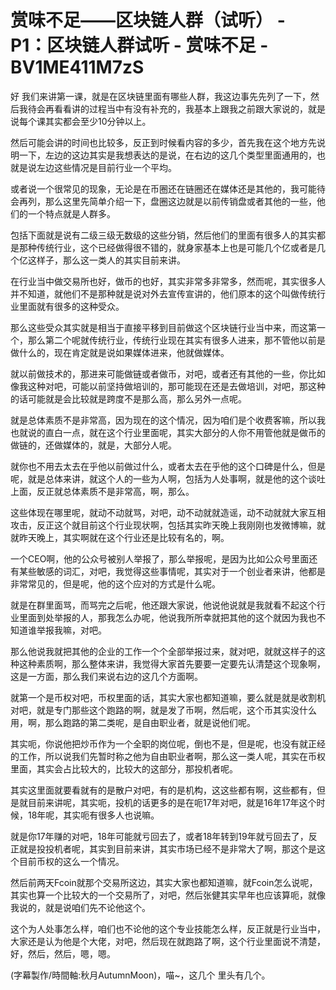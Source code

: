 # 赏味不足——区块链人群（试听） - P1：区块链人群试听 - 赏味不足 - BV1ME411M7zS

好 我们来讲第一课，就是在区块链里面有哪些人群，我这边事先先列了一下，然后我待会再看看讲的过程当中有没有补充的，我基本上跟我之前跟大家说的，就是说每个课其实都会至少10分钟以上。

然后可能会讲的时间也比较多，反正到时候看内容的多少，首先我在这个地方先说明一下，左边的这边其实是我想表达的是说，在右边的这几个类型里面通用的，也就是说左边这些情况是目前行业一个平均。

或者说一个很常见的现象，无论是在币圈还在链圈还在媒体还是其他的，我可能待会再列，那么这里先简单介绍一下，盘圈这边就是以前传销盘或者其他的一些，他们的一个特点就是人群多。

包括下面就是说有二级三级无数级的这些分销，然后他们的里面有很多人的其实都是那种传统行业，这个已经做得很不错的，就身家基本上也是可能几个亿或者是几个亿这样子，那么这一类人的其实目前来讲。

在行业当中做交易所也好，做币的也好，其实非常多非常多，然而呢，其实很多人并不知道，就他们不是那种就是说对外去宣传宣讲的，他们原本的这个叫做传统行业里面就有很多的这种受众。

那么这些受众其实就是相当于直接平移到目前做这个区块链行业当中来，而这第一个，那么第二个呢就传统行业，传统行业现在其实有很多人进来，那不管他以前是做什么的，现在肯定就是说如果媒体进来，他就做媒体。

就以前做技术的，那进来可能做链或者做币，对吧，或者还有其他的一些，你比如像我这种对吧，可能以前坚持做培训的，那可能现在还是去做培训，对吧，那这种的话可能就是会比较就是跨度不是那么高，那么另外一点呢。

就是总体素质不是非常高，因为现在的这个情况，因为咱们是个收费客嘛，所以我也就说的直白一点，就在这个行业里面呢，其实大部分的人你不用管他就是做币的做链的，还做媒体的，就是，大部分人呢。

就你也不用去太去在乎他以前做过什么，或者太去在乎他的这个口碑是什么，但是呢，就是总体来讲，就这个人的一些为人啊，包括为人处事啊，就是他的这个谈吐上面，反正就总体素质不是非常高，啊，那么。

这些体现在哪里呢，就动不动就骂，对吧，动不动就就造谣，动不动就就大家互相攻击，反正这个就目前这个行业现状啊，包括其实昨天晚上我刚刚也发微博嘛，就就昨天晚上，其实啊就在这个行业还是比较有名的，啊。

一个CEO啊，他的公众号被别人举报了，那么举报呢，是因为比如公众号里面还有某些敏感的词汇，对吧，我觉得这些事情呢，其实对于一个创业者来讲，他都是非常常见的，但是呢，他的这个应对的方式是什么呢。

就是在群里面骂，而骂完之后呢，他还跟大家说，他说他说就是我就看不起这个行业里面到处举报的人，那我怎么办呢，他说我所所幸就把其他的这个就因为我也不知道谁举报我嘛，对吧。

那么他说我就把其他的企业的工作一个个全部举报过来，就对吧，就就这样子的这种这种素质啊，那么整体来讲，我觉得大家首先要要一定要先认清楚这个现象啊，这是一方面，那么我们来说右边的这几个方面啊。

就第一个是币权对吧，币权里面的话，其实大家也都知道嘛，要么就是就是收割机对吧，就是专门那些这个跑路的啊，就是发了币啊，然后呢，这个币其实没什么用，啊，那么跑路的第二类呢，是自由职业者，就是说他们呢。

其实呃，你说他把炒币作为一个全职的岗位呢，倒也不是，但是呢，也没有就正经的工作，所以说我们先暂时称之他为自由职业者啊，那么这一类人呢，其实在币权里面，其实会占比较大的，比较大的这部分，那投机者呢。

其实这里面就要看就有的是散户对吧，有的是机构，这这些都有啊，这些都有，但是就目前来讲呢，其实呃，投机的话更多的是在呃17年对吧，就是16年17年这个时候，18年呢，其实呃有很多人也说嘛。

就是你17年赚的对吧，18年可能就亏回去了，或者18年转到19年就亏回去了，反正就是投投机者呢，其实到目前来讲，其实市场已经不是非常大了啊，那这个是这个目前币权的这么一个情况。

然后前两天Fcoin就那个交易所这边，其实大家也都知道嘛，就Fcoin怎么说呢，其实也算一个比较大的一个交易所了，对吧，然后张健其实早年也应该算呃，就像我说的，就是说咱们先不论他这个。

这个为人处事怎么样，咱们也不论他的这个专业技能怎么样，反正就是行业当中，大家还是认为他是个大佬，对吧，然后现在就跑路了啊，这个行业里面说不清楚，好，然后，然后，嗯，嗯。

(字幕製作/時間軸:秋月AutumnMoon)，喵~，这几个 里头有几个。